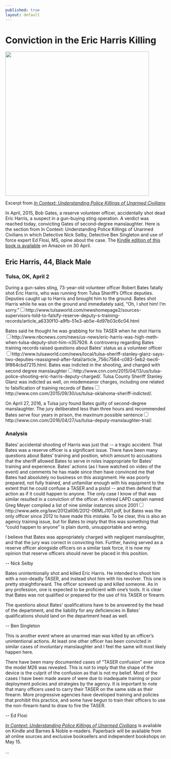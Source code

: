 ```yaml
---
published: true
layout: default
---
```

<h1>Conviction in the Eric Harris Killing</h1>
<p><img class="right" width="450px" src="https://nselby.github.io/assets/img/sorry_I_shot_him.png" /></p>

<p>Excerpt from <em><a href="http://www.amazon.com/Context-Understanding-Killings-Unarmed-Civilians-ebook/dp/B01DO9NTAG/ref=sr_1_2" target="_blank">In Context: Understanding Police Killings of Unarmed Civilians</a></em> </p>


<p>In April, 2015, Bob Gates, a reserve volunteer officer, accidentally shot dead Eric Harris, a suspect in a gun-buying sting operation. A verdict was reached today, convicting Gates of second-degree manslaughter. Here is the section from In Context: Understanding Police Killings of Unarmed Civilians in which Detective Nick Selby, Detective Ben Singleton and use of force expert Ed Flosi, MS, opine about the case. The <a href="http://www.amazon.com/Context-Understanding-Killings-Unarmed-Civilians-ebook/dp/B01DO9NTAG/ref=sr_1_2" target="_blank">Kindle edition of this book is available</a> on Amazon on 30 April. </p>


<h2>Eric Harris, 44, Black Male</h2>

<h3>Tulsa, OK, April 2</h3>

<p>During a gun-sales sting, 73-year-old volunteer officer Robert Bates fatally shot Eric Harris, who was running from Tulsa Sheriff’s Office deputies. Deputies caught up to Harris and brought him to the ground. Bates shot Harris while he was on the ground and immediately said, “Oh, I shot him! I’m sorry.”<label for="sn-demo" class="margin-toggle sidenote-number"></label><input type="checkbox" id="sn-demo" class="margin-toggle"/><span class="sidenote">http://www.tulsaworld.com/newshomepage2/sources-supervisors-told-to-falsify-reserve-deputy-s-training-records/article_a6330f10-a9fb-51e3-ab5e-4d97b03c6c04.html</span></p>

<p>Bates said he thought he was grabbing for his TASER when he shot Harris<label for="sn-demo" class="margin-toggle sidenote-number"></label><input type="checkbox" id="sn-demo" class="margin-toggle"/><span class="sidenote">http://www.nbcnews.com/news/us-news/eric-harris-was-high-meth-when-tulsa-deputy-shot-him-n357926</span>. A controversy regarding Bates training records raised questions about Bates’ status as a volunteer officer<label for="sn-demo" class="margin-toggle sidenote-number"></label><input type="checkbox" id="sn-demo" class="margin-toggle"/><span class="sidenote">http://www.tulsaworld.com/news/local/tulsa-sheriff-stanley-glanz-says-two-deputies-reassigned-after-fatal/article_756c7584-c083-5eb2-bec6-9f864cbd7215.html</span>. Bates was indicted in the shooting, and charged with second degree manslaughter<label for="sn-demo" class="margin-toggle sidenote-number"></label><input type="checkbox" id="sn-demo" class="margin-toggle"/><span class="sidenote">http://www.cnn.com/2015/04/13/us/tulsa-police-shooting-eric-harris-deputy-charged/</span>. Tulsa County Sheriff Stanley Glanz was indicted as well, on misdemeanor charges, including one related to falsification of training records of Bates<label for="sn-demo" class="margin-toggle sidenote-number"></label><input type="checkbox" id="sn-demo" class="margin-toggle"/><span class="sidenote">http://www.cnn.com/2015/09/30/us/tulsa-oklahoma-sheriff-indicted/</span>.</p>

<p>On April 27, 2016, a Tulsa jury found Bates guilty of second-degree manslaughter. The jury deliberated less than three hours and recommended Bates serve four years in prison, the maximum possible sentence<label for="sn-demo" class="margin-toggle sidenote-number"></label><input type="checkbox" id="sn-demo" class="margin-toggle"/><span class="sidenote">http://www.cnn.com/2016/04/27/us/tulsa-deputy-manslaughter-trial/</span>.</p>

<h3>Analysis</h3>

<p>Bates’ accidental shooting of Harris was just that -- a tragic accident. That Bates was a reserve officer is a significant issue. There have been many questions about Bates’ training and position, which amount to accusations that the sheriff allowed Bates to serve in roles inappropriate for Bates’ training and experience. Bates’ actions (as I have watched on video of the event) and comments he has made since then have convinced me that Bates had absolutely no business on this assignment. He was poorly prepared, not fully trained, and unfamiliar enough with his equipment to the extent that he could confuse a TASER and a pistol -- and then defend that action as if it could happen to anyone. The only case I know of that was similar resulted in a conviction of the officer. A retired LAPD captain named Greg Meyer compiled a list of nine similar instances since 2001<label for="sn-demo" class="margin-toggle sidenote-number"></label><input type="checkbox" id="sn-demo" class="margin-toggle"/><span class="sidenote">http://www.aele.org/law/2012all06/2012-06MLJ101.pdf</span>, but Bates was the only officer since 2012 to have made this mistake. To be clear, this is also an agency training issue, but for Bates to imply that this was something that “could happen to anyone” is plain dumb, unsupportable and wrong.</p>

<p>I believe that Bates was appropriately charged with negligent manslaughter, and that the jury was correct in convicting him. Further, having served as a reserve officer alongside officers on a similar task force, it is now my opinion that reserve officers should never be placed in this position.</p>

<p>-- Nick Selby</p>

<p>Bates unintentionally shot and killed Eric Harris. He intended to shoot him with a non-deadly TASER, and instead shot him with his revolver. This one is pretty straightforward. The officer screwed up and killed someone. As in any profession, one is expected to be proficient with one’s tools. It is clear that Bates was not qualified or prepared for the use of his TASER or firearm. </p>

<p>The questions about Bates’ qualifications have to be answered by the head of the department, and the liability for any deficiencies in Bates’ qualifications should land on the department head as well.</p>

<p>-- Ben Singleton</p>

<p>This is another event where an unarmed man was killed by an officer’s unintentional actions. At least one other officer has been convicted in similar cases of involuntary manslaughter and I feel the same will most likely happen here.</p>

<p>There have been many documented cases of “TASER confusion” ever since the model M26 was revealed. This is not to imply that the shape of the device is the culprit of the confusion as that is not my belief. Most of the cases I have been made aware of were due to inadequate training or poor deployment policies and strategies by the agency. It is important to note that many officers used to carry their TASER on the same side as their firearm. More progressive agencies have developed training and policies that prohibit this practice, and some have begun to train their officers to use the non-firearm hand to draw to fire the TASER.</p>

<p>-- Ed Flosi</p>

<p><em><a href="http://www.amazon.com/Context-Understanding-Killings-Unarmed-Civilians-ebook/dp/B01DO9NTAG/ref=sr_1_2" target="_blank">In Context: Understanding Police Killings of Unarmed Civilians</a></em> is available on Kindle and Barnes &amp; Noble e-readers. Paperback will be available from all online sources and exclusive booksellers and independent bookshops on May 15.</p> 

<p>...</p>

